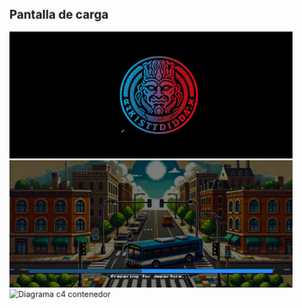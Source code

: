 ## Pantalla de carga

![Diagrama c4 contenedor](../../assets/images/interfas/interfas_canche/canche_pantalla_carga_inicio.png)
![Diagrama c4 contenedor](../../assets/images/interfas/interfas_canche/canche_pantalla_carga_ingles_uno.png)
![Diagrama c4 contenedor](../../assets/images/interfas/interfas_canche/canche_pantalla_carga_español_uno.png)